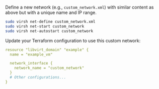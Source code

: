 Define a new network (e.g., `custom_network.xml`) with similar content as above but with a unique name and IP range.

```bash
sudo virsh net-define custom_network.xml
sudo virsh net-start custom_network
sudo virsh net-autostart custom_network
```

Update your Terraform configuration to use this custom network:

```yaml
resource "libvirt_domain" "example" {
  name = "example_vm"

  network_interface {
    network_name = "custom_network"
  }
  # Other configurations...
}
```

